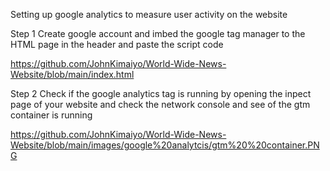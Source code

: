 Setting  up google analytics to measure user activity on the website

Step 1 Create google account and imbed the google tag manager to the HTML  page in the header and paste the script code


https://github.com/JohnKimaiyo/World-Wide-News-Website/blob/main/index.html

Step 2 Check if the google analytics tag is running by opening the  inpect page of your website and check the network console and see of the gtm container is running


https://github.com/JohnKimaiyo/World-Wide-News-Website/blob/main/images/google%20analytcis/gtm%20%20container.PNG
